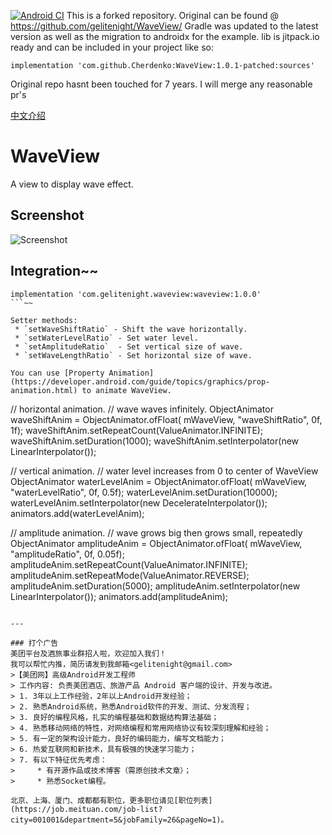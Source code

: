 [![Android CI](https://github.com/Cherdenko/WaveView/actions/workflows/android.yml/badge.svg)](https://github.com/Cherdenko/WaveView/actions/workflows/android.yml)
This is a forked repository. Original can be found @ https://github.com/gelitenight/WaveView/
Gradle was updated to the latest version as well as the migration to androidx for the example.
lib is jitpack.io ready and can be included in your project like so:
```
implementation 'com.github.Cherdenko:WaveView:1.0.1-patched:sources'
```
Original repo hasnt been touched for 7 years. I will merge any reasonable pr's


[中文介绍](https://www.jianshu.com/p/e711e22e053e)

# WaveView
A view to display wave effect.

## Screenshot
![Screenshot](screenshot.gif)

## Integration~~
```
implementation 'com.gelitenight.waveview:waveview:1.0.0'
```~~

Setter methods:
 * `setWaveShiftRatio` - Shift the wave horizontally.
 * `setWaterLevelRatio` - Set water level.
 * `setAmplitudeRatio`  - Set vertical size of wave.
 * `setWaveLengthRatio` - Set horizontal size of wave.

You can use [Property Animation](https://developer.android.com/guide/topics/graphics/prop-animation.html) to animate WaveView.
```
// horizontal animation.
// wave waves infinitely.
ObjectAnimator waveShiftAnim = ObjectAnimator.ofFloat(
        mWaveView, "waveShiftRatio", 0f, 1f);
waveShiftAnim.setRepeatCount(ValueAnimator.INFINITE);
waveShiftAnim.setDuration(1000);
waveShiftAnim.setInterpolator(new LinearInterpolator());

// vertical animation.
// water level increases from 0 to center of WaveView
ObjectAnimator waterLevelAnim = ObjectAnimator.ofFloat(
        mWaveView, "waterLevelRatio", 0f, 0.5f);
waterLevelAnim.setDuration(10000);
waterLevelAnim.setInterpolator(new DecelerateInterpolator());
animators.add(waterLevelAnim);

// amplitude animation.
// wave grows big then grows small, repeatedly
ObjectAnimator amplitudeAnim = ObjectAnimator.ofFloat(
        mWaveView, "amplitudeRatio", 0f, 0.05f);
amplitudeAnim.setRepeatCount(ValueAnimator.INFINITE);
amplitudeAnim.setRepeatMode(ValueAnimator.REVERSE);
amplitudeAnim.setDuration(5000);
amplitudeAnim.setInterpolator(new LinearInterpolator());
animators.add(amplitudeAnim);
```

---

### 打个广告
美团平台及酒旅事业群招人啦，欢迎加入我们！
我可以帮忙内推，简历请发到我邮箱<gelitenight@gmail.com>
>【美团网】高级Android开发工程师
> 工作内容: 负责美团酒店、旅游产品 Android 客户端的设计、开发与改进。
> 1. 3年以上工作经验，2年以上Android开发经验；
> 2. 熟悉Android系统，熟悉Android软件的开发、测试、分发流程；
> 3. 良好的编程风格，扎实的编程基础和数据结构算法基础；
> 4. 熟悉移动网络的特性，对网络编程和常用网络协议有较深刻理解和经验；
> 5. 有一定的架构设计能力，良好的编码能力，编写文档能力；
> 6. 热爱互联网和新技术，具有极强的快速学习能力；
> 7. 有以下特征优先考虑：
>     * 有开源作品或技术博客（需原创技术文章）；
>     * 熟悉Socket编程。

北京、上海、厦门、成都都有职位，更多职位请见[职位列表](https://job.meituan.com/job-list?city=001001&department=5&jobFamily=26&pageNo=1)。
